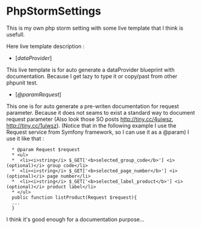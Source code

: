 # PhpStormSettings
This is my own php storm setting with some live template that I think is usefull.

Here live template description :

- [*dataProvider*] 

This live template is for auto generate a dataProvider blueprint with documentation. Because I get lazy to type it or copy/past from other phpunit test.

- [*@paramRequest*] 

This one is for auto generate a pre-writen documentation for request parameter. Because it does not seams to exist a standard way to document request parameter (Also look those SO posts http://tiny.cc/4uiwsz, http://tiny.cc/1uiwsz).
(Notice that in the following example I use the Request service from Symfony framework, so I can use it as a @param)
I use it like that : 
```
  * @param Request $request
  * <ul>
  *  <li><i>string</i> $_GET['<b>selected_group_code</b>'] <i>(optional)</i> group code</li>
  *  <li><i>string</i> $_GET['<b>selected_page_number</b>'] <i>(optional)</i> page number</li>
  *  <li><i>string</i> $_GET['<b>selected_label_product</b>'] <i>(optional)</i> product label</li>
  * </ul>
  public function listProduct(Request $request){
  ...
  }
```
I think it's good enough for a documentation purpose...
